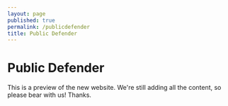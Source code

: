 ```yaml
---
layout: page
published: true
permalink: /publicdefender
title: Public Defender
---
```


# Public Defender

This is a preview of the new website. We're still adding all the content, so please bear with us! Thanks.